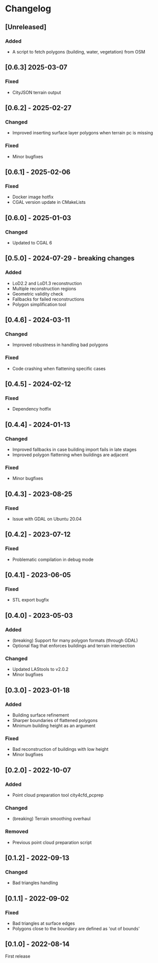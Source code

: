 # Changelog
## [Unreleased]
### Added
- A script to fetch polygons (building, water, vegetation) from OSM

## [0.6.3] 2025-03-07
### Fixed
- CityJSON terrain output

## [0.6.2] - 2025-02-27
### Changed
- Improved inserting surface layer polygons when terrain pc is missing
### Fixed
- Minor bugfixes

## [0.6.1] - 2025-02-06
### Fixed
- Docker image hotfix
- CGAL version update in CMakeLists

## [0.6.0] - 2025-01-03
### Changed
- Updated to CGAL 6

## [0.5.0] - 2024-07-29 - breaking changes
### Added
- LoD2.2 and LoD1.3 reconstruction
- Multiple reconstruction regions
- Geometric validity check
- Fallbacks for failed reconstructions
- Polygon simplification tool

## [0.4.6] - 2024-03-11
### Changed
- Improved robustness in handling bad polygons
### Fixed
- Code crashing when flattening specific cases

## [0.4.5] - 2024-02-12
### Fixed
- Dependency hotfix

## [0.4.4] - 2024-01-13
### Changed
- Improved fallbacks in case building import fails in late stages
- Improved polygon flattening when buildings are adjacent
### Fixed
- Minor bugfixes

## [0.4.3] - 2023-08-25
### Fixed
- Issue with GDAL on Ubuntu 20.04

## [0.4.2]  - 2023-07-12
### Fixed
- Problematic compilation in debug mode

## [0.4.1]  - 2023-06-05
### Fixed
- STL export bugfix

## [0.4.0] - 2023-05-03
### Added
- (breaking) Support for many polygon formats (through GDAL)
- Optional flag that enforces buildings and terrain intersection
### Changed
- Updated LAStools to v2.0.2
- Minor bugfixes

## [0.3.0] - 2023-01-18
### Added
- Building surface refinement
- Sharper boundaries of flattened polygons
- Minimum building height as an argument
### Fixed
- Bad reconstruction of buildings with low height
- Minor bugfixes

## [0.2.0] - 2022-10-07
### Added
- Point cloud preparation tool city4cfd_pcprep
### Changed
- (breaking) Terrain smoothing overhaul
### Removed
- Previous point cloud preparation script

## [0.1.2] - 2022-09-13
### Changed
- Bad triangles handling

## [0.1.1] - 2022-09-02
### Fixed
- Bad triangles at surface edges
- Polygons close to the boundary are defined as 'out of bounds'

## [0.1.0] - 2022-08-14 
First release
